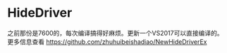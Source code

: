 # HideDriver
之前那份是7600的，每次编译搞得好麻烦。更新一个VS2017可以直接编译的。
更多信息查看
https://github.com/zhuhuibeishadiao/NewHideDriverEx
